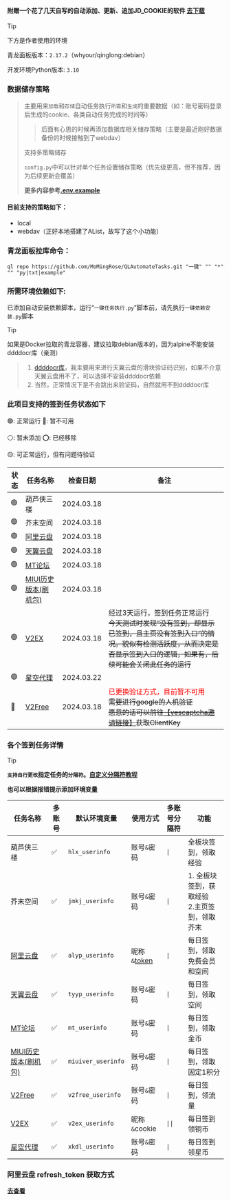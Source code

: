 #### 附赠一个花了几天自写的自动添加、更新、追加JD_COOKIE的软件 [去下载](https://github.com/MoMingRose/QLAutomateTasks/releases)

> [!TIP]
> 下方是作者使用的环境
>
> 青龙面板版本：`2.17.2`（whyour/qinglong:debian）
>
> 开发环境Python版本: `3.10`

### 数据储存策略

> 主要用来`加载`和`存储`自动任务执行`所需`和`生成`的重要数据（如：账号密码登录后生成的cookie、各类自动任务完成的时间等）
>
> > 后面有心思的时候再添加数据库相关储存策略（主要是最近刚好数据备份的时候接触到了webdav）
>
> 支持多策略储存
>
> `config.py`中可以针对单个任务设置储存策略（优先级更高，但不推荐，因为后续更新会覆盖）
>
> **更多内容参考[.env.example](.env.example)**

#### 目前支持的策略如下：

- local
- webdav（正好本地搭建了AList，故写了这个小功能）

### 青龙面板拉库命令：

```shell
ql repo https://github.com/MoMingRose/QLAutomateTasks.git "一键" "" "*" "" "py|txt|example"
```

### 所需环境依赖如下:

已添加自动安装依赖脚本，运行“`一键任务执行.py`”脚本前，请先执行`一键依赖安装.py`脚本
> [!TIP]
> 如果是Docker拉取的青龙容器，建议拉取debian版本的，因为alpine不能安装ddddocr库（亲测）
> > 1. [ddddocr库](https://github.com/sml2h3/ddddocr)，我主要用来进行天翼云盘的滑块验证码识别，如果不介意天翼云盘用不了，可以选择不安装ddddocr依赖
> > 2. 当然，正常情况下是不会跳出来验证码，自然就用不到ddddocr库

### 此项目支持的签到任务状态如下

🟢: 正常运行 🔴: 暂不可用

⚪: 暂未添加 ⭕: 已经移除

🟡: 可正常运行，但有问题待验证

| 状态 | 任务名称                                           | 检查日期       | 备注                                                                                                                                                 |
|----|------------------------------------------------|------------|----------------------------------------------------------------------------------------------------------------------------------------------------|
| 🟢 | 葫芦侠三楼                                          | 2024.03.18 |                                                                                                                                                    |
| 🟢 | 芥末空间                                           | 2024.03.18 |                                                                                                                                                    |
| 🟢 | [阿里云盘](https://www.alipan.com/)                | 2024.03.18 |                                                                                                                                                    |
| 🟢 | [天翼云盘](https://cloud.189.cn/)                  | 2024.03.18 |                                                                                                                                                    |
| 🟢 | [MT论坛](https://bbs.binmt.cc/)                  | 2024.03.18 |                                                                                                                                                    |
| 🟢 | [MIUI历史版本(刷机包)](https://miuiver.com/)          | 2024.03.18 |                                                                                                                                                    |
| 🟢 | [V2EX](https://www.v2ex.com/)                  | 2024.03.18 | 经过3天运行，签到任务正常运行<s><br/>今天测试时发现“没有签到，却显示已签到，且主页没有签到入口”的情况。貌似有检测活跃度，从而决定是否显示签到入口的逻辑，如果有，后续可能会关闭此任务的运行</s>                                            |
| 🟢 | [星空代理](https://www.xkdaili.com/aspx/Home.aspx) | 2024.03.22 |                                                                                                                                                    |
| 🔴 | [V2Free](https://v2free.net/)                  | 2024.03.18 | <font style="color:red">已更换验证方式，目前暂不可用</font><br/><s>需要进行google的人机验证<br>愿意的话可以前往[【yescaptcha邀请链接】](https://yescaptcha.com/i/jFtvBe)获取ClientKey</s> |

### 各个签到任务详情

> [!TIP]
> <b>`支持自行更改`指定任务的`分隔符`。[自定义分隔符教程](docs/cust_split.md#1-自定义单多账号分隔符)
>
> 也可以根据报错提示添加环境变量

| 任务名称                                           | 多账号 | 默认环境变量             | 使用方式                         | 多账号分隔符   | 功能                           |
|------------------------------------------------|-----|--------------------|------------------------------|----------|------------------------------|
| 葫芦侠三楼                                          | ✅   | `hlx_userinfo`     | 账号`&`密码                      | `\| `    | 全板块签到，领取经验                   |
| 芥末空间                                           | ✅   | `jmkj_userinfo`    | 账号`&`密码                      | `\| `    | 1. 全板块签到，获取经验<br>2.主页签到，领取芥末 |
| [阿里云盘](https://www.alipan.com/)                | ✅   | `alyp_userinfo`    | 昵称`&`[token](docs/aliyun.md) | `\| `    | 每日签到，领取免费会员和空间               |
| [天翼云盘](https://cloud.189.cn/)                  | ✅   | `tyyp_userinfo`    | 账号`&`密码                      | `\| `    | 每日签到，领取空间                    |
| [MT论坛](https://bbs.binmt.cc/)                  | ✅   | `mt_userinfo`      | 账号`&`密码                      | `\| `    | 每日签到，领取金币                    |
| [MIUI历史版本(刷机包)](https://miuiver.com/)          | ✅   | `miuiver_userinfo` | 账号`&`密码                      | `\| `    | 每日签到，领取固定1积分                 |
| [V2Free](https://v2free.net/)                  | ✅   | `v2free_userinfo`  | 账号`&`密码                      | `\| `    | 每日签到，领流量                     |
| [V2EX](https://www.v2ex.com/)                  | ✅   | `v2ex_userinfo`    | 昵称`&`cookie                  | `\|\|  ` | 每日签到领铜币                      |
| [星空代理](https://www.xkdaili.com/aspx/Home.aspx) | ✅   | `xkdl_userinfo`    | 账号`&`密码                      | `\|`     | 每日签到领星币                      |

### 阿里云盘 refresh_token 获取方式

[去查看](docs/aliyun.md)
